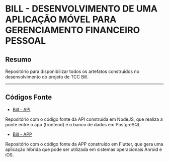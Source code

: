# BILL - DESENVOLVIMENTO DE UMA APLICAÇÃO MÓVEL PARA GERENCIAMENTO FINANCEIRO PESSOAL

## Resumo

Repositório para disponibilizar todos os artefatos construidos no desenvolvimento do projeto de TCC Bill.

--- 

## Códigos Fonte

- [Bill - API](https://github.com/guilhermehrq/bill-api)

Repositório com o código fonte da API construída em NodeJS, que realiza a ponte entre o app (frontend) e o banco de dados em PostgreSQL.

- [Bill - APP](https://github.com/joao1559/bill_app)

Repositório com o código fonte da APP construído em Flutter, que gera uma aplicação hibrida que pode ser utilizada em sistemas operacionais Anroid e iOS.